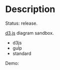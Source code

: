 # Description
Status: release.

[d3.js](https://github.com/mbostock/d3) diagram sandbox.

* d3js
* gulp
* standard

Demo: 

```
```

    